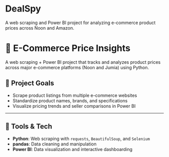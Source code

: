 # DealSpy
A web scraping and Power BI project for analyzing e-commerce product prices across Noon and Amazon.
# 🛒 E-Commerce Price Insights

A web scraping + Power BI project that tracks and analyzes product prices across major e-commerce platforms (Noon and Jumia) using Python.

## 📌 Project Goals
- Scrape product listings from multiple e-commerce websites
- Standardize product names, brands, and specifications
- Visualize pricing trends and seller comparisons in Power BI

---

## 🧰 Tools & Tech
- **Python**: Web scraping with `requests`, `BeautifulSoup`, and `Selenium`
- **pandas**: Data cleaning and manipulation
- **Power BI**: Data visualization and interactive dashboarding




